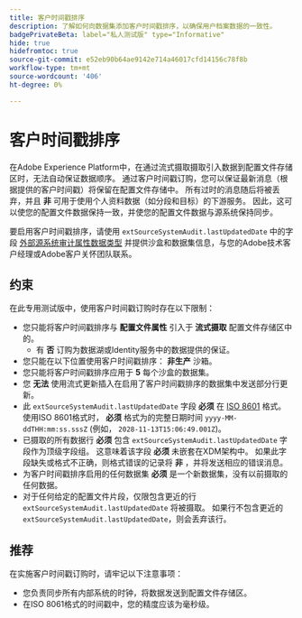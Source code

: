 ```yaml
---
title: 客户时间戳排序
description: 了解如何向数据集添加客户时间戳排序，以确保用户档案数据的一致性。
badgePrivateBeta: label="私人测试版" type="Informative"
hide: true
hidefromtoc: true
source-git-commit: e52eb90b64ae9142e714a46017cfd14156c78f8b
workflow-type: tm+mt
source-wordcount: '406'
ht-degree: 0%

---
```



# 客户时间戳排序

在Adobe Experience Platform中，在通过流式摄取摄取引入数据到配置文件存储区时，无法自动保证数据顺序。 通过客户时间戳订购，您可以保证最新消息（根据提供的客户时间戳）将保留在配置文件存储中。 所有过时的消息随后将被丢弃，并且 **非** 可用于使用个人资料数据（如分段和目标）的下游服务。 因此，这可以使您的配置文件数据保持一致，并使您的配置文件数据与源系统保持同步。

要启用客户时间戳排序，请使用 `extSourceSystemAudit.lastUpdatedDate` 中的字段 [外部源系统审计属性数据类型](../xdm/data-types/external-source-system-audit-attributes.md) 并提供沙盒和数据集信息，与您的Adobe技术客户经理或Adobe客户关怀团队联系。

## 约束

在此专用测试版中，使用客户时间戳订购时存在以下限制：

- 您只能将客户时间戳排序与 **配置文件属性** 引入于 **流式摄取** 配置文件存储区中的。
   - 有 **否** 订购为数据湖或Identity服务中的数据提供的保证。
- 您只能在以下位置使用客户时间戳排序： **非生产** 沙箱。
- 您只能将客户时间戳排序应用于 **5** 每个沙盒的数据集。
- 您 **无法** 使用流式更新插入在启用了客户时间戳排序的数据集中发送部分行更新。
- 此 `extSourceSystemAudit.lastUpdatedDate` 字段 **必须** 在 [ISO 8601](https://www.iso.org/iso-8601-date-and-time-format.html) 格式。 使用ISO 8601格式时， **必须** 格式为的完整日期时间 `yyyy-MM-ddTHH:mm:ss.sssZ` (例如， `2028-11-13T15:06:49.001Z`)。
- 已摄取的所有数据行 **必须** 包含 `extSourceSystemAudit.lastUpdatedDate` 字段作为顶级字段组。 这意味着该字段 **必须** 未嵌套在XDM架构中。 如果此字段缺失或格式不正确，则格式错误的记录将 **非** ，并将发送相应的错误消息。
- 为客户时间戳排序启用的任何数据集 **必须** 是一个新数据集，没有以前摄取的任何数据。
- 对于任何给定的配置文件片段，仅限包含更近的行 `extSourceSystemAudit.lastUpdatedDate` 将被摄取。 如果行不包含更近的 `extSourceSystemAudit.lastUpdatedDate`，则会丢弃该行。

## 推荐

在实施客户时间戳订购时，请牢记以下注意事项：

- 您负责同步所有内部系统的时钟，将数据发送到配置文件存储区。
- 在ISO 8061格式的时间戳中，您的精度应该为毫秒级。
